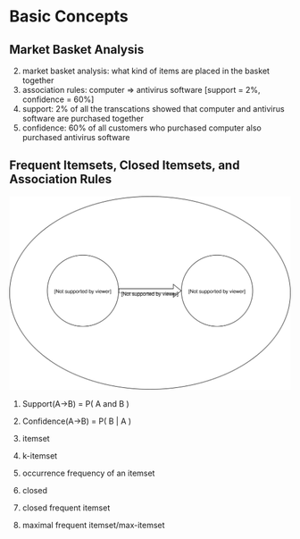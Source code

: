 # Basic Concepts

## Market Basket Analysis


2. market basket analysis: what kind of items are placed in the basket together
3. association rules: computer ⇒ antivirus software [support = 2%, confidence = 60%]
4. support: 2% of all the transcations showed that computer and antivirus software are purchased together
5. confidence: 60% of all customers who purchased computer also purchased antivirus software

## Frequent Itemsets, Closed Itemsets, and Association Rules


![](assets/association-rules.svg)

1. Support(A->B) = P( A and B )
2. Confidence(A->B) = P( B | A )

1. itemset
2. k-itemset
3. occurrence frequency of an itemset

1. closed
2. closed frequent itemset
3. maximal frequent itemset/max-itemset